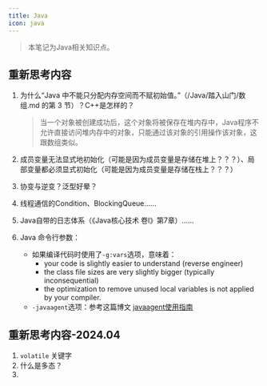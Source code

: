 ```yaml
---
title: Java
icon: java
---
```


> 本笔记为Java相关知识点。

## 重新思考内容

1. 为什么“Java 中不能只分配内存空间而不赋初始值。”（/Java/踏入山门/数组.md 的第 3 节）？C++是怎样的？

    > 当一个对象被创建成功后，这个对象将被保存在堆内存中，Java程序不允许直接访问堆内存中的对象，只能通过该对象的引用操作该对象，这跟数组类似。

2. 成员变量无法显式地初始化（可能是因为成员变量是存储在堆上？？？）、局部变量都必须显式初始化（可能是因为成员变量是存储在栈上？？？）

3. 协变与逆变？泛型好晕？

4. 线程通信的Condition、BlockingQueue......

5. Java自带的日志体系（《Java核心技术 卷I》第7章）......

6. Java 命令行参数：

    - 如果编译代码时使用了`-g:vars`选项，意味着：
      - your code is slightly easier to understand (reverse engineer)
      - the class file sizes are very slightly bigger (typically inconsequential)
      - the optimization to remove unused local variables is not applied by your compiler.
    - `-javaagent`选项：参考这篇博文 [javaagent使用指南](https://www.cnblogs.com/rickiyang/p/11368932.html)


## 重新思考内容-2024.04

1. `volatile` 关键字
2. 什么是多态？
3. 
